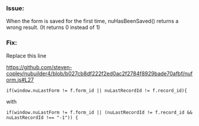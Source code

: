 ### Issue: 

When the form is saved for the first time, nuHasBeenSaved() returns a wrong result. (It returns 0 instead of 1)

### Fix: 

Replace this line

https://github.com/steven-copley/nubuilder4/blob/b027cb8df222f2ed0ac2f2784f8929bade70afbf/nuform.js#L27

```
if(window.nuLastForm != f.form_id || nuLastRecordId != f.record_id){
```

with 

```
if(window.nuLastForm != f.form_id || (nuLastRecordId != f.record_id && nuLastRecordId !== "-1")) {
```





